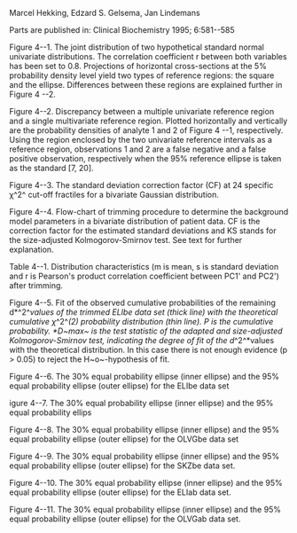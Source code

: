 Marcel Hekking, Edzard S. Gelsema, Jan Lindemans

Parts are published in: Clinical Biochemistry 1995; 6:581--585

Figure 4--1. The joint distribution of two hypothetical standard normal
univariate distributions. The correlation coefficient r between both
variables has been set to 0.8. Projections of horizontal cross-sections
at the 5% probability density level yield two types of reference
regions: the square and the ellipse. Differences between these regions
are explained further in Figure 4 --2.

Figure 4--2. Discrepancy between a multiple univariate reference region
and a single multivariate reference region. Plotted horizontally and
vertically are the probability densities of analyte 1 and 2 of Figure 4
--1, respectively. Using the region enclosed by the two univariate
reference intervals as a reference region, observations 1 and 2 are a
false negative and a false positive observation, respectively when the
95% reference ellipse is taken as the standard \[7, 20\].

Figure 4--3. The standard deviation correction factor (CF) at 24
specific χ^2^ cut-off fractiles for a bivariate Gaussian distribution.

Figure 4--4. Flow-chart of trimming procedure to determine the
background model parameters in a bivariate distribution of patient data.
CF is the correction factor for the estimated standard deviations and KS
stands for the size-adjusted Kolmogorov-Smirnov test. See text for
further explanation.

Table 4--1. Distribution characteristics (m is mean, s is standard
deviation and r is Pearson's product correlation coefficient between
PC1\' and PC2\') after trimming.

Figure 4--5. Fit of the observed cumulative probabilities of the
remaining d*^2^*values of the trimmed ELIbe data set (thick line) with
the theoretical cumulative χ*^2^*(2) probability distribution (thin
line). P is the cumulative probability. \*D~max~ is the test statistic
of the adapted and size-adjusted Kolmogorov-Smirnov test, indicating the
degree of fit of the d*^2^*values with the theoretical distribution. In
this case there is not enough evidence (p \> 0.05) to reject the
H~o~-hypothesis of fit.

Figure 4--6. The 30% equal probability ellipse (inner ellipse) and the
95% equal probability ellipse (outer ellipse) for the ELIbe data set

igure 4--7. The 30% equal probability ellipse (inner ellipse) and the
95% equal probability ellips

Figure 4--8. The 30% equal probability ellipse (inner ellipse) and the
95% equal probability ellipse (outer ellipse) for the OLVGbe data set

Figure 4--9. The 30% equal probability ellipse (inner ellipse) and the
95% equal probability ellipse (outer ellipse) for the SKZbe data set.

Figure 4--10. The 30% equal probability ellipse (inner ellipse) and the
95% equal probability ellipse (outer ellipse) for the ELIab data set.

Figure 4--11. The 30% equal probability ellipse (inner ellipse) and the
95% equal probability ellipse (outer ellipse) for the OLVGab data set.
